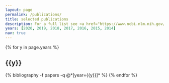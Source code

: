 ```yaml
---
layout: page
permalink: /publications/
title: selected publications
description: For a full list see <a href="https://www.ncbi.nlm.nih.gov/pubmed/?term=%22Aryee-MJ%22%5BAuthor%5D" target="_blank">PubMed</a>
years: [2020, 2019, 2018, 2017, 2016, 2015, 2014] 
nav: true
---
```


<div class="publications">

{% for y in page.years %}
  <h2 class="year">{{y}}</h2>
  {% bibliography -f papers -q @*[year={{y}}]* %}
{% endfor %}

</div>
